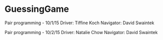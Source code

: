 # GuessingGame
Pair programming - 10/1/15
Driver: Tiffine Koch
Navigator: David Swaintek

Pair programming - 10/2/15
Driver: Natalie Chow
Navigator: David Swaintek
